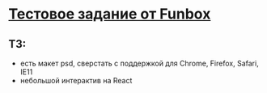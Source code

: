 # [Тестовое задание от Funbox](https://funbox.ru/vacancies/html-css-js-developer)

## ТЗ: 
 - есть макет psd, сверстать с поддержкой для Chrome, Firefox, Safari, IE11
 - небольшой интерактив на React
